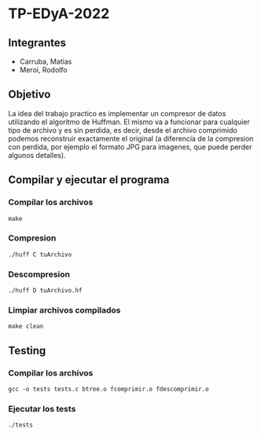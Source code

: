 # TP-EDyA-2022

## Integrantes
- Carruba, Matias
- Meroi, Rodolfo

## Objetivo
La idea del trabajo practico es implementar un compresor de datos utilizando el algoritmo de Huffman. El mismo va a funcionar para cualquier tipo de archivo y es sin perdida, es decir, desde el archivo comprimido podemos reconstruir exactamente el original (a diferencia de la compresion con perdida, por ejemplo el formato JPG para imagenes, que puede perder algunos detalles).

## Compilar y ejecutar el programa
### Compilar los archivos
```
make
```
### Compresion
```
./huff C tuArchivo
```
### Descompresion
```
./huff D tuArchivo.hf
```
### Limpiar archivos compilados
```
make clean
```

## Testing
### Compilar los archivos
```
gcc -o tests tests.c btree.o fcomprimir.o fdescomprimir.o
```
### Ejecutar los tests
```
./tests
```
